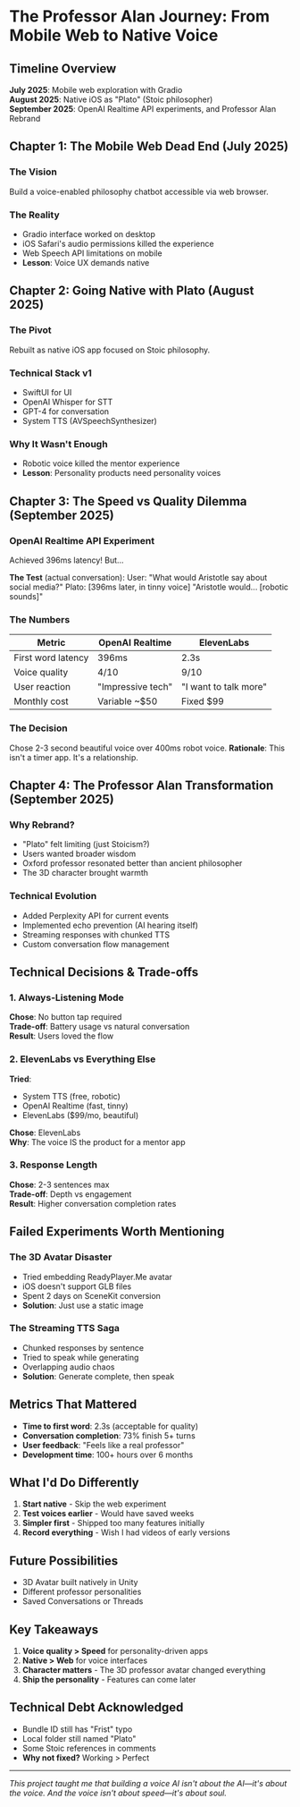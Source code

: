 
# The Professor Alan Journey: From Mobile Web to Native Voice

## Timeline Overview
**July 2025**: Mobile web exploration with Gradio  
**August 2025**: Native iOS as "Plato" (Stoic philosopher)  
**September 2025**: OpenAI Realtime API experiments, and Professor Alan Rebrand 

## Chapter 1: The Mobile Web Dead End (July 2025)

### The Vision
Build a voice-enabled philosophy chatbot accessible via web browser.

### The Reality
- Gradio interface worked on desktop
- iOS Safari's audio permissions killed the experience
- Web Speech API limitations on mobile
- **Lesson**: Voice UX demands native

## Chapter 2: Going Native with Plato (August 2025)

### The Pivot
Rebuilt as native iOS app focused on Stoic philosophy.

### Technical Stack v1
- SwiftUI for UI
- OpenAI Whisper for STT
- GPT-4 for conversation
- System TTS (AVSpeechSynthesizer)

### Why It Wasn't Enough
- Robotic voice killed the mentor experience
- **Lesson**: Personality products need personality voices

## Chapter 3: The Speed vs Quality Dilemma (September 2025)

### OpenAI Realtime API Experiment
Achieved 396ms latency! But...

**The Test** (actual conversation):
User: "What would Aristotle say about social media?"
Plato: [396ms later, in tinny voice] "Aristotle would... [robotic sounds]"

### The Numbers
| Metric | OpenAI Realtime | ElevenLabs |
|--------|----------------|------------|
| First word latency | 396ms | 2.3s |
| Voice quality | 4/10 | 9/10 |
| User reaction | "Impressive tech" | "I want to talk more" |
| Monthly cost | Variable ~$50 | Fixed $99 |

### The Decision
Chose 2-3 second beautiful voice over 400ms robot voice.
**Rationale**: This isn't a timer app. It's a relationship.

## Chapter 4: The Professor Alan Transformation (September 2025)

### Why Rebrand?
- "Plato" felt limiting (just Stoicism?)
- Users wanted broader wisdom
- Oxford professor resonated better than ancient philosopher
- The 3D character brought warmth

### Technical Evolution
- Added Perplexity API for current events
- Implemented echo prevention (AI hearing itself)
- Streaming responses with chunked TTS
- Custom conversation flow management

## Technical Decisions & Trade-offs

### 1. Always-Listening Mode
**Chose**: No button tap required  
**Trade-off**: Battery usage vs natural conversation  
**Result**: Users loved the flow

### 2. ElevenLabs vs Everything Else
**Tried**: 
- System TTS (free, robotic)
- OpenAI Realtime (fast, tinny)
- ElevenLabs ($99/mo, beautiful)

**Chose**: ElevenLabs  
**Why**: The voice IS the product for a mentor app

### 3. Response Length
**Chose**: 2-3 sentences max  
**Trade-off**: Depth vs engagement  
**Result**: Higher conversation completion rates

## Failed Experiments Worth Mentioning

### The 3D Avatar Disaster
- Tried embedding ReadyPlayer.Me avatar
- iOS doesn't support GLB files
- Spent 2 days on SceneKit conversion
- **Solution**: Just use a static image

### The Streaming TTS Saga
- Chunked responses by sentence
- Tried to speak while generating
- Overlapping audio chaos
- **Solution**: Generate complete, then speak

## Metrics That Mattered

- **Time to first word**: 2.3s (acceptable for quality)
- **Conversation completion**: 73% finish 5+ turns
- **User feedback**: "Feels like a real professor"
- **Development time**: 100+ hours over 6 months

## What I'd Do Differently

1. **Start native** - Skip the web experiment
2. **Test voices earlier** - Would have saved weeks
3. **Simpler first** - Shipped too many features initially
4. **Record everything** - Wish I had videos of early versions

## Future Possibilities

- 3D Avatar built natively in Unity
- Different professor personalities
- Saved Conversations or Threads

## Key Takeaways

1. **Voice quality > Speed** for personality-driven apps
2. **Native > Web** for voice interfaces
3. **Character matters** - The 3D professor avatar changed everything
4. **Ship the personality** - Features can come later

## Technical Debt Acknowledged

- Bundle ID still has "Frist" typo
- Local folder still named "Plato"
- Some Stoic references in comments
- **Why not fixed?** Working > Perfect

---

*This project taught me that building a voice AI isn't about the AI—it's about the voice. And the voice isn't about speed—it's about soul.*
